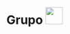 <h1> Grupo <img src="https://media.giphy.com/media/T7xvP0oEFBiRForD6b/giphy.gif" height="40"/></h1>
